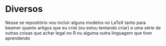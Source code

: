 # Diversos
Nesse se repositório vou incluir alguns modelos no LaTeX tanto para beamer quanto artigos que eu criei (ou estou tentando criar) e uma série de outras coisas que achar legal no R ou alguma outra linguagem que tiver aprendendo
